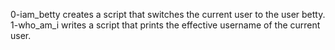 0-iam_betty creates a script that switches the current user to the user betty.
1-who_am_i writes a script that prints the effective username of the current user.
